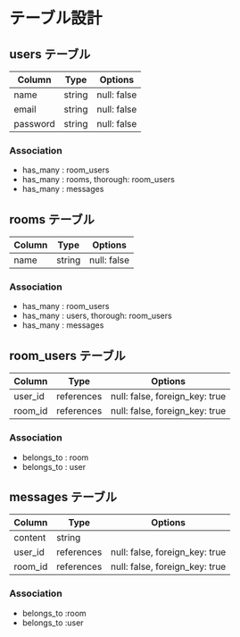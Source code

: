 # テーブル設計

## users テーブル

| Column    |  Type   |  Options     |
| --------- | ------- | -----------  |
|  name     | string  | null: false  |
|  email    | string  | null: false  |
| password  | string  | null: false  |

### Association
- has_many : room_users
- has_many : rooms, thorough: room_users
- has_many : messages

## rooms テーブル

| Column | Type   | Options     |
| ------ | ------ | ----------- |
| name   | string | null: false |

### Association
- has_many : room_users
- has_many : users, thorough: room_users
- has_many : messages

## room_users テーブル

| Column  | Type       | Options                        |
| ------- | ---------- | ------------------------------ |
| user_id | references | null: false, foreign_key: true |
| room_id | references | null: false, foreign_key: true |

### Association
- belongs_to : room
- belongs_to : user
 
## messages テーブル

| Column  | Type       | Options                        |
| ------- | ---------- | ------------------------------ |
| content | string     |                                |
| user_id | references | null: false, foreign_key: true |
| room_id | references | null: false, foreign_key: true |

### Association
- belongs_to :room
- belongs_to :user